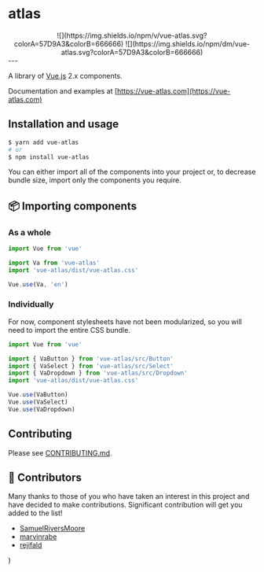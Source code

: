 # atlas

<div align="center">
![](https://img.shields.io/npm/v/vue-atlas.svg?colorA=57D9A3&colorB=666666) ![](https://img.shields.io/npm/dm/vue-atlas.svg?colorA=57D9A3&colorB=666666)
</div>
---

A library of [Vue.js](https://vuejs.org) 2.x components.

Documentation and examples at [https://vue-atlas.com](https://vue-atlas.com)

## Installation and usage

```bash
$ yarn add vue-atlas
# or
$ npm install vue-atlas
```

You can either import all of the components into your project or, to decrease bundle size, import only the components you require.

## 📦 Importing components

### As a whole

```javascript
import Vue from 'vue'

import Va from 'vue-atlas'
import 'vue-atlas/dist/vue-atlas.css'

Vue.use(Va, 'en')
```

### Individually

For now, component stylesheets have not been modularized, so you will need to import the entire CSS bundle.

```javascript
import Vue from 'vue'

import { VaButton } from 'vue-atlas/src/Button'
import { VaSelect } from 'vue-atlas/src/Select'
import { VaDropdown } from 'vue-atlas/src/Dropdown'
import 'vue-atlas/dist/vue-atlas.css'

Vue.use(VaButton)
Vue.use(VaSelect)
Vue.use(VaDropdown)
```

## Contributing

Please see [CONTRIBUTING.md](https://github.com/nvms/vue-atlas/blob/master/.github/CONTRIBUTING.md).

## 🎉 Contributors

Many thanks to those of you who have taken an interest in this project and have decided to make contributions. Significant contribution will get you added to the list!

- [SamuelRiversMoore](https://github.com/SamuelRiversMoore)
- [marvinrabe](https://github.com/marvinrabe)
- [rejifald](https://github.com/rejifald)

)